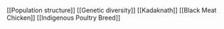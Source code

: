 [[Population structure]]
[[Genetic diversity]]
[[Kadaknath]]
[[Black Meat Chicken]]
[[Indigenous Poultry Breed]]
